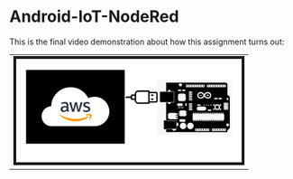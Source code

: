# Android-IoT-NodeRed

This is the final video demonstration about how this assignment turns out:

<table><tr><td>

<a href="https://www.youtube.com/watch?v=yrbUk0sgbW8">
<img border="5" alt="Bazel & Google Test in Visual Studio Code" src="https://github.com/guohaoyu110/Android-IoT-NodeRed/blob/main/aws.jpg" width="400">
</a>
</td></tr></table>
